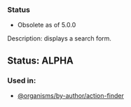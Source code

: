 ### Status
* Obsolete as of 5.0.0

Description: displays a search form.
## Status: ALPHA
### Used in:
- [@organisms/by-author/action-finder](/?p=organisms-action-finder)
